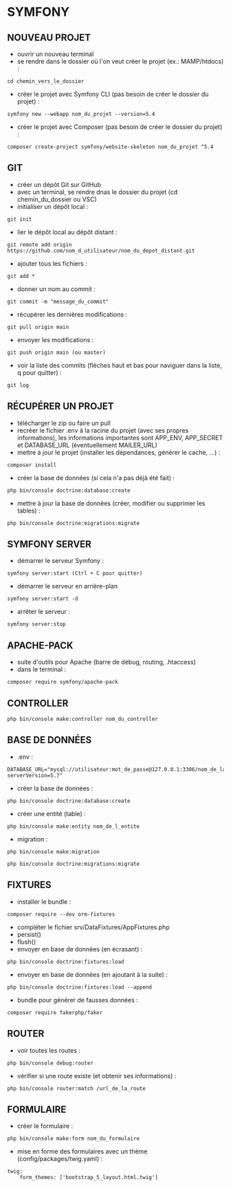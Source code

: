 # SYMFONY

## NOUVEAU PROJET

- ouvrir un nouveau terminal
- se rendre dans le dossier où l'on veut créer le projet (ex.: MAMP/htdocs) :
```
cd chemin_vers_le_dossier
```
- créer le projet avec Symfony CLI (pas besoin de créer le dossier du projet) :
```
symfony new --webapp nom_du_projet --version=5.4
```
- créer le projet avec Composer (pas besoin de créer le dossier du projet) :
```
composer create-project symfony/website-skeleton nom_du_projet ^5.4
```

## GIT

- créer un dépôt Git sur GitHub
- avec un terminal, se rendre dnas le dossier du projet (cd chemin_du_dossier ou VSC)
- initialiser un dépôt local :
```
git init
```
- lier le dépôt local au dépôt distant :
```
git remote add origin https://github.com/nom_d_utilisateur/nom_du_depot_distant.git
```
- ajouter tous les fichiers :
```
git add *
```
- donner un nom au commit :
```
git commit -m "message_du_commit"
```
- récupérer les dernières modifications :
```
git pull origin main
```
- envoyer les modifications :
```
git push origin main (ou master)
```
- voir la liste des commits (flèches haut et bas pour naviguer dans la liste, q pour quitter) :
```
git log
```

## RÉCUPÉRER UN PROJET

- télécharger le zip ou faire un pull
- recréer le fichier .env à la racine du projet (avec ses propres informations), les informations importantes sont APP_ENV, APP_SECRET et DATABASE_URL (éventuellement MAILER_URL)
- mettre à jour le projet (installer les dépendances, générer le cache, ...) :
```
composer install
```
- créer la base de données (si cela n'a pas déjà été fait) :
```
php bin/console doctrine:database:create
```
- mettre à jour la base de données (créer, modifier ou supprimer les tables) :
```
php bin/console doctrine:migrations:migrate
```

## SYMFONY SERVER

- démarrer le serveur Symfony :
```
symfony server:start (Ctrl + C pour quitter)
```
- démarrer le serveur en arrière-plan
```
symfony server:start -d
```
- arrêter le serveur :
```
symfony server:stop
```

## APACHE-PACK

- suite d'outils pour Apache (barre de débug, routing, .htaccess)
- dans le terminal :
```
composer require symfony/apache-pack
```

## CONTROLLER

```
php bin/console make:controller nom_du_controller
```

## BASE DE DONNÉES

- .env :
```
DATABASE_URL="mysql://utilisateur:mot_de_passe@127.0.0.1:3306/nom_de_la_base_de_donnees?serverVersion=5.7"
```
- créer la base de données :
```
php bin/console doctrine:database:create
```
- créer une entité (table) :
```
php bin/console make:entity nom_de_l_entite
```
- migration :
```
php bin/console make:migration
```
```
php bin/console doctrine:migrations:migrate
```

## FIXTURES

- installer le bundle :
```
composer require --dev orm-fixtures
```
- compléter le fichier srv/DataFixtures/AppFixtures.php
- persist()
- flush()
- envoyer en base de données (en écrasant) :
```
php bin/console doctrine:fixtures:load
```
- envoyer en base de données (en ajoutant à la suite) :
```
php bin/console doctrine:fixtures:load --append
```
- bundle pour générer de fausses données :
```
composer require fakerphp/faker
```

## ROUTER

- voir toutes les routes :
```
php bin/console debug:router
```
- vérifier si une route existe (et obtenir ses informations) :
```
php bin/console router:match /url_de_la_route
```

## FORMULAIRE

- créer le formulaire :
```
php bin/console make:form nom_du_formulaire
```
- mise en forme des formulaires avec un thème (config/packages/twig.yaml) :
```
twig:
    form_themes: ['bootstrap_5_layout.html.twig']
```
